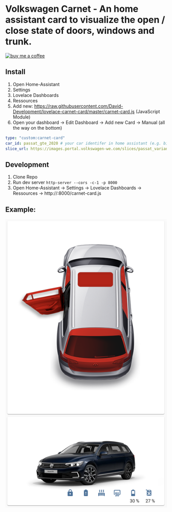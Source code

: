 # Volkswagen Carnet - An home assistant card to visualize the open / close state of doors, windows and trunk.

[![buy me a coffee](https://www.buymeacoffee.com/assets/img/custom_images/yellow_img.png)](https://www.buymeacoffee.com/davidluhmer)

## Install

1. Open Home-Assistant
2. Settings
3. Lovelace Dashboards
4. Ressources
5. Add new: https://raw.githubusercontent.com/David-Development/lovelace-carnet-card/master/carnet-card.js (JavaScript Module)
6. Open your dashboard -> Edit Dashboard -> Add new Card -> Manual (all the way on the bottom)

```yaml
type: "custom:carnet-card"
car_id: passat_gte_2020 # your car identifer in home assistant (e.g. binary_sensor.passat_gte_2020_climatisation_without_external_power)
slice_url: https://images.portal.volkswagen-we.com/slices/passat_variant_gte_pa/passat_variant_gte_pa # either you can extract this url from the logs of the homeassistant-volkswagencarnet plugin or use the dev tools and debug the portal.volkswagen-we.com website.
```

## Development

1. Clone Repo
2. Run dev server `http-server --cors -c-1 -p 8000`
3. Open Home-Assistant -> Settings -> Lovelace Dashboards -> Ressources -> http://<your-ip>:8000/carnet-card.js

## Example:

![](carnet-card.png)
